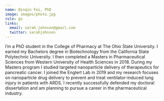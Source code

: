 ```yaml
---
name: Qinqin Fei, PhD
image: images/photo.jpg
role: gs
links:
  email: sarah.johnson@gmail.com
  twitter: sarahjohnson
---
```


I’m a PhD student in the College of Pharmacy at The Ohio State University. I earned my Bachelors degree in Biotechnology from the California State Polytechnic University. I then completed a Masters in Pharmaceutical Sciences from Western University of Health Sciences in 2018. During my Masters program I studied targeted nanoparticle delivery of therapeutics for pancreatic cancer.  I joined the  Englert Lab in 2019 and my research focuses on nanoparticle drug delivery to prevent and treat ventilator-induced lung injury in patients with ARDS. I recently successfully defended my doctoral dissertation and am planning to pursue a career in the pharmaceutical industry.